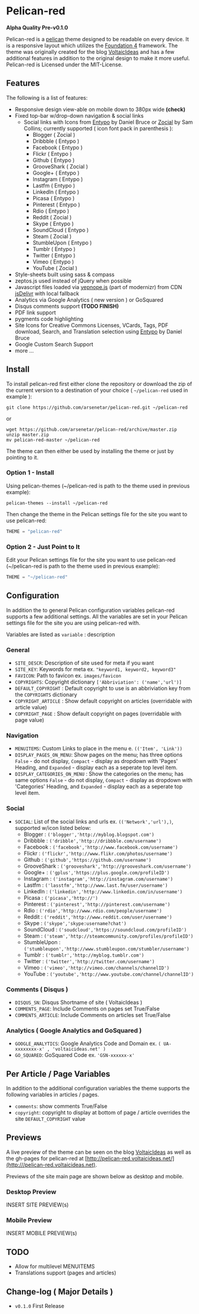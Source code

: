 Pelican-red
============

**Alpha Quality Pre-v0.1.0**

Pelican-red is a [pelican](http://getpelican.com) theme designed to be readable on every device. It is a responsive layout which utilizes the [Foundation 4](http://foundation.zurb.com/) framework. The theme was originally created for the blog [VoltaicIdeas](http://blog.voltaicideas.net) and has a few additional features in addition to the original design to make it more useful. Pelican-red is Licensed under the MIT-License.     

Features
---------
The following is a list of features:

* Responsive design view-able on mobile down to 380px wide **(check)**
* Fixed top-bar w/drop-down navigation & social links
    * Social links with Icons from [Entypo](http://www.entypo.com) by Daniel Bruce or [Zocial](http://zocial.smcllns.com/) by Sam Collins; currently supported ( icon font pack in parenthesis ):
        * Blogger ( Zocial )
        * Dribbble ( Entypo )
        * Facebook ( Entypo )
        * Flickr ( Entypo )
        * Github ( Entypo ) 
        * GrooveShark ( Zocial )  
        * Google+ ( Entypo )
        * Instagram ( Entypo )
        * Lastfm ( Entypo )
        * LinkedIn ( Entypo )
        * Picasa ( Entypo )
        * Pinterest ( Entypo )
        * Rdio ( Entypo )
        * Reddit ( Zocial )
        * Skype ( Entypo )
        * SoundCloud ( Entypo )
        * Steam ( Zocial )
        * StumbleUpon ( Entypo )
        * Tumblr ( Entypo )
        * Twitter ( Entypo )
        * Vimeo ( Entypo )
        * YouTube ( Zocial )
* Style-sheets built using sass & compass 
* zeptos.js used instead of jQuery when possible
* Javascript files loaded via [yepnope.js](http://yepnopejs.com/) (part of modernizr) from CDN [jsDelivr](http://www.jsdelivr.com/) with local fallback
* Analytics via Google Analytics ( new version ) or GoSquared 
* Disqus comments support **(TODO FINISH)** 
* PDF link support
* pygments code highlighting
* Site Icons for Creative Commons Licenses, VCards, Tags, PDF download, Search, and Translation selection using [Entypo](http://www.entypo.com) by Daniel Bruce
* Google Custom Search Support
* more ...

Install
--------

To install pelican-red first either clone the repository or download the zip of the current version to a destination of your choice ( `~/pelican-red` used in example ):
~~~Shell
git clone https://github.com/arsenetar/pelican-red.git ~/pelican-red
~~~
or
~~~Shell
wget https://github.com/arsenetar/pelican-red/archive/master.zip
unzip master.zip
mv pelican-red-master ~/pelican-red
~~~
The theme can then either be used by installing the theme or just by pointing to it.

### Option 1 - Install
Using pelican-themes (~/pelican-red is path to the theme used in previous example):
~~~Shell
pelican-themes --install ~/pelican-red
~~~
Then change the theme in the Pelican settings file for the site you want to use pelican-red:
~~~Python
THEME = "pelican-red"
~~~

### Option 2 - Just Point to It

Edit your Pelican settings file for the site you want to use pelican-red (~/pelican-red is path to the theme used in previous example):
~~~Python
THEME = "~/pelican-red"
~~~

Configuration
--------------
In addition the to general Pelican configuration variables pelican-red supports a few additional settings.  All the variables are set in your Pelican settings file for the site you are using pelican-red with.

Variables are listed as `variable` : description

### General
* `SITE_DESCR`: Description of site used for meta if you want
* `SITE_KEY`: Keywords for meta ex. `"keyword1, keyword2, keyword3"`
* `FAVICON`: Path to favicon ex. `images/favicon`
* `COPYRIGHTS`: Copyright dictionary `['Abbriviation': ('name','url')]`
* `DEFAULT_COPYRIGHT` : Default copyright to use is an abbriviation key from the `COPYRIGHTS` dictionary 
* `COPYRIGHT_ARTICLE` : Show default copyright on articles (overridable with article value)
* `COPYRIGHT_PAGE` : Show default copyright on pages (overridable with page value)

### Navigation
* `MENUITEMS`: Custom Links to place in the menu e. `(('Item', 'Link'))`
* `DISPLAY_PAGES_ON_MENU`: Show pages on the menu; has three options `False` - do not display, `Compact` - display as dropdown with 'Pages' Heading, and `Expanded` - display each as a seperate top level item.
* `DISPLAY_CATEGORIES_ON_MENU` : Show the categories on the menu; has same options `False` - do not display, `Compact` - display as dropdown with 'Categories' Heading, and `Expanded` - display each as a seperate top level item.

### Social
* `SOCIAL`: List of the social links and urls ex. `(('Network','url'),)`, supported w/icon listed below:
    * Blogger : `('blogger','http://myblog.blogspot.com')`
    * Dribbble : `('dribble','http://dribbble.com/username')`
    * Facebook : `('facebook','http://www.facebook.com/username')`
    * Flickr : `('flickr','http://www.flikr.com/photos/username')`
    * Github : `('github','https://github.com/username')`
    * GrooveShark : `('grooveshark','http://grooveshark.com/username')`
    * Google+ : `('gplus','https://plus.google.com/profileID')`
    * Instagram : `('instagram','http://instagram.com/username')`
    * Lastfm : `('lasstfm','http://www.last.fm/user/username')`
    * LinkedIn : `('linkedin','http://www.linkedin.com/in/username')`
    * Picasa : `('picasa','http://')`
    * Pinterest : `('pinterest','http://pinterest.com/username')`
    * Rdio : `('rdio','http://www.rdio.com/people/username')`
    * Reddit : `('reddit','http://www.reddit.com/user/username')`
    * Skype : `('skype','skype:username?chat')`
    * SoundCloud : `('soudcloud','https://soundcloud.com/profileID')`
    * Steam : `('steam','http://steamcommunity.com/profiles/profileID')`
    * StumbleUpon : `('stumbleupon','http://www.stumbleupon.com/stumbler/username')`
    * Tumblr : `('tumblr','http://myblog.tumblr.com')`
    * Twitter : `('twitter','http://twitter.com/username')`
    * Vimeo : `('vimeo','http://vimeo.com/channels/channelID')`
    * YouTube : `('youtube','http://www.youtube.com/channel/channelID')`

### Comments ( Disqus )
* `DISQUS_SN`: Disqus Shortname of site ( VoltaicIdeas )
* `COMMENTS_PAGE`: Include Comments on pages set True/False
* `COMMENTS_ARTICLE`: Include Comments on articles set True/False

### Analytics ( Google Analytics and GoSquared )
* `GOOGLE_ANALYTICS`: Google Analytics Code and Domain ex. `( UA-xxxxxxxx-x' , 'voltaicideas.net' )`
* `GO_SQUARED`: GoSquared Code ex. `'GSN-xxxxxx-x'`

Per Article / Page Variables
--------------------------
In addition to the additional configuration variables the theme supports the following variables in articles / pages.

* `comments`: show comments True/False
* `copyright`: copyright to display at bottom of page / article overrides the site `DEFAULT_COPYRIGHT` value

Previews
---------
A live preview of the theme can be seen on the blog [VoltaicIdeas](http://blog.voltaicideas.net) as well as the gh-pages for pelican-red at [http://pelican-red.voltaicideas.net/](http:///pelican-red.voltaicideas.net). 

Previews of the site main page are shown below as desktop and mobile.

### Desktop Preview
INSERT SITE PREVIEW(s)

### Mobile Preview
INSERT MOBILE PREVIEW(s)

TODO
-----
* Allow for multilevel MENUITEMS
* Translations support (pages and articles)

Change-log ( Major Details )
-------------------------
* `v0.1.0` First Release